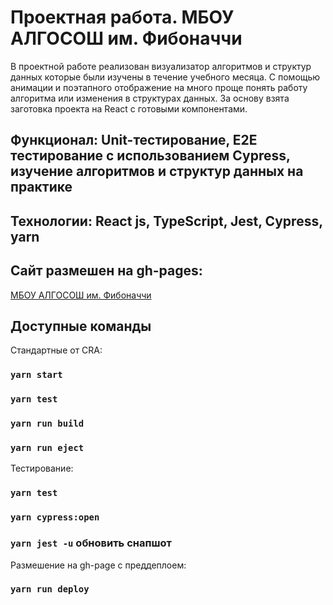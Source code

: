 # Проектная работа. МБОУ АЛГОСОШ им. Фибоначчи
В проектной работе реализован визуализатор алгоритмов и структур данных которые были изучены в течение учебного месяца. С помощью анимации и поэтапного отображение  на много проще понять работу алгоритма или изменения в структурах данных. За основу взята заготовка проекта на React с готовыми компонентами.

## Функционал: Unit-тестирование, E2E тестирование с использованием Cypress,  изучение алгоритмов и структур данных на практике
## Технологии: React js, TypeScript, Jest, Cypress, yarn

## Сайт размешен на gh-pages:
[МБОУ АЛГОСОШ им. Фибоначчи](https://zigfrei.github.io/algososh/ "")

## Доступные команды

Стандартные от CRA:
### `yarn start`
### `yarn test`
### `yarn run build`
### `yarn run eject`

Тестирование:
### `yarn test`
### `yarn cypress:open`
### `yarn jest -u` обновить снапшот

Размешение на gh-page с преддеплоем:
### `yarn run deploy`
